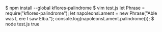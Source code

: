 $ npm install --global kflores-palindrome
$ vim test.js
let Phrase = require("kflores-palindrome");
let napoleonsLament = new Phrase("Able was I, ere I saw Elba.");
console.log(napoleonsLament.palindrome());
$ node test.js
true